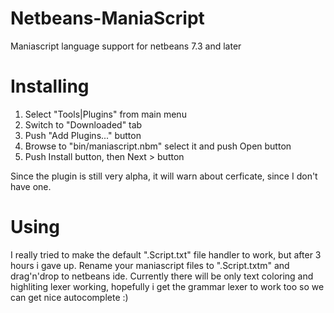 Netbeans-ManiaScript
====================

Maniascript language support for netbeans 7.3 and later

Installing
==========

1. Select "Tools|Plugins" from main menu
2. Switch to "Downloaded" tab 
3. Push "Add Plugins..." button
4. Browse to "bin/maniascript.nbm" select it and push Open button
5. Push Install button, then Next > button

Since the plugin is still very alpha, it will warn about cerficate, since I don't have one.

Using
=====

I really tried to make the default ".Script.txt" file handler to work, but after 3 hours i gave up. Rename your maniascript files to ".Script.txtm" and drag'n'drop to netbeans ide.
Currently there will be only text coloring and highliting lexer working, hopefully i get the grammar lexer to work too so we can get nice autocomplete :)